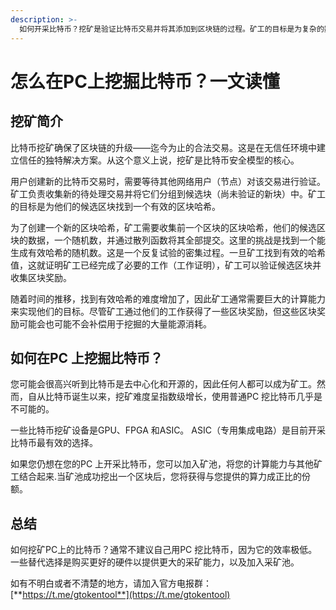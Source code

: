 ```yaml
---
description: >-
  如何开采比特币？挖矿是验证比特币交易并将其添加到区块链的过程。矿工的目标是为复杂的数学问题找到有效的解决方案。那些设法解决这些难题的人将获得新的比特币和交易费用作为奖励。
---
```


# 怎么在PC上挖掘比特币？一文读懂

## 挖矿简介

比特币挖矿确保了区块链的升级——迄今为止的合法交易。这是在无信任环境中建立信任的独特解决方案。从这个意义上说，挖矿是比特币安全模型的核心。

用户创建新的比特币交易时，需要等待其他网络用户（节点）对该交易进行验证。矿工负责收集新的待处理交易并将它们分组到候选块（尚未验证的新块）中。矿工的目标是为他们的候选区块找到一个有效的区块哈希。

为了创建一个新的区块哈希，矿工需要收集前一个区块的区块哈希，他们的候选区块的数据，一个随机数，并通过散列函数将其全部提交。这里的挑战是找到一个能生成有效哈希的随机数。这是一个反复试验的密集过程。一旦矿工找到有效的哈希值，这就证明矿工已经完成了必要的工作（工作证明），矿工可以验证候选区块并收集区块奖励。

随着时间的推移，找到有效哈希的难度增加了，因此矿工通常需要巨大的计算能力来实现他们的目标。尽管矿工通过他们的工作获得了一些区块奖励，但这些区块奖励可能会也可能不会补偿用于挖掘的大量能源消耗。

## 如何在PC 上挖掘比特币？

您可能会很高兴听到比特币是去中心化和开源的，因此任何人都可以成为矿工。然而，自从比特币诞生以来，挖矿难度呈指数级增长，使用普通PC 挖比特币几乎是不可能的。

一些比特币挖矿设备是GPU、FPGA 和ASIC。 ASIC（专用集成电路）是目前开采比特币最有效的选择。

如果您仍想在您的PC 上开采比特币，您可以加入矿池，将您的计算能力与其他矿工结合起来.当矿池成功挖出一个区块后，您将获得与您提供的算力成正比的份额。

## 总结

如何挖矿PC上的比特币？通常不建议自己用PC 挖比特币，因为它的效率极低。一些替代选择是购买更好的硬件以提供更大的采矿能力，以及加入采矿池。

如有不明白或者不清楚的地方，请加入官方电报群：[**https://t.me/gtokentool**](https://t.me/gtokentool)
